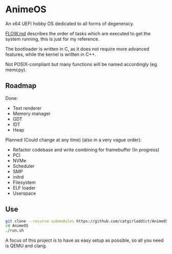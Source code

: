 # AnimeOS
An x64 UEFI hobby OS dedicated to all forms of degeneracy.

[FLOW.md](FLOW.md) describes the order of tasks which are executed to get the system running, this is just for my reference.

The bootloader is written in C, as it does not require more advanced features, while the kernel is written in C++.

Not POSIX-compliant but many functions will be named accordingly (eg. memcpy).

## Roadmap
Done:
* Text renderer
* Memory manager
* GDT
* IDT
* Heap

Planned (Could change at any time) (also in a very vague order):
* Refactor codebase and write combining for framebuffer (In progress)
* PCI
* NVMe
* Scheduler
* SMP
* initrd
* Filesystem
* ELF loader
* Userspace

## Use
```Bash
git clone --recurse-submodules https://github.com/catgirladdict/AnimeOS
cd AnimeOS
./run.sh
```

A focus of this project is to have as easy setup as possible, so all you need is QEMU and clang.

